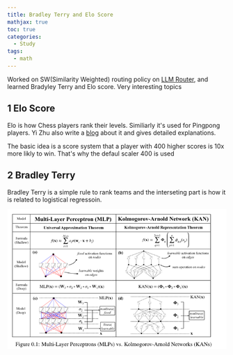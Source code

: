 ```yaml
---
title: Bradley Terry and Elo Score
mathjax: true
toc: true
categories:
  - Study
tags:
  - math
---
```


Worked on SW(Similarity Weighted) routing policy on [LLM Router](https://lmsys.org/blog/2024-07-01-routellm/), and learned Bradyley Terry and Elo score. Very interesting topics

## 1 Elo Score
Elo is how Chess players rank their levels. Similiarly it's used for Pingpong players. 
Yi Zhu also write a [blog](https://bryanyzhu.github.io/posts/2024-06-20-elo-part1/) about it and gives detailed explanations.

The basic idea is a score system that a player with 400 higher scores is 10x more likly to win. That's why the defaul scaler 400 is used 

## 2 Bradley Terry
Bradley Terry is a simple rule to rank teams and the interseting part is how it is related to logistical regressoin. 


 
![Alt text](/assets/images/2024/24-05-05-KAN_files/moti.png)
